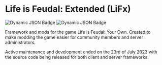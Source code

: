 # Life is Feudal: Extended (LiFx)
![Dynamic JSON Badge](https://img.shields.io/badge/dynamic/json?url=https%3A%2F%2Fapi.github.com%2Frepos%2FLiF-x%2FServerAutoloader%2Freleases%3Fper_page%3D1&query=%24%5B0%5D.name&label=ServerAutoloader&color=green)
![Dynamic JSON Badge](https://img.shields.io/badge/dynamic/json?url=https%3A%2F%2Fapi.github.com%2Frepos%2FLiF-x%2FClientAutoloader%2Freleases%3Fper_page%3D1&query=%24%5B0%5D.name&label=ClientAutoloader&color=blue)


Framework and mods for the game Life is Feudal: Your Own.
Created to make modding the game easier for community members and server administrators.

Active maintenance and development ended on the 23rd of July 2023 with the source code being released for both client and server frameworks. 
